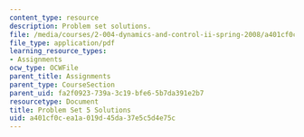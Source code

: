 ```yaml
---
content_type: resource
description: Problem set solutions.
file: /media/courses/2-004-dynamics-and-control-ii-spring-2008/a401cf0cea1a019d45da37e5c5d4e75c_ps5soln.pdf
file_type: application/pdf
learning_resource_types:
- Assignments
ocw_type: OCWFile
parent_title: Assignments
parent_type: CourseSection
parent_uid: fa2f0923-739a-3c19-bfe6-5b7da391e2b7
resourcetype: Document
title: Problem Set 5 Solutions
uid: a401cf0c-ea1a-019d-45da-37e5c5d4e75c
---
```

